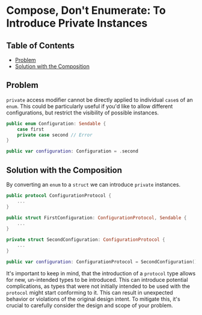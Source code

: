 # Compose, Don't Enumerate: To Introduce Private Instances

## Table of Contents

- [Problem](#problem)
- [Solution with the Composition](#solution-with-the-composition)

## Problem

`private` access modifier cannot be directly applied to individual `case`s of an `enum`. This could be particularly useful if you'd like to allow different configurations, but restrict the visibility of possible instances.

```swift
public enum Configuration: Sendable {
    case first
    private case second // Error
}

public var configuration: Configuration = .second
```

## Solution with the Composition

By converting an `enum` to a `struct` we can introduce `private` instances.

```swift
public protocol ConfigurationProtocol {
    ...
}

public struct FirstConfiguration: ConfigurationProtocol, Sendable {
    ...
}

private struct SecondConfiguration: ConfigurationProtocol {
    ...
}

public var configuration: ConfigurationProtocol = SecondConfiguration()

```

It's important to keep in mind, that the introduction of a `protocol` type allows for new, un-intended types to be introduced. This can introduce potential complications, as types that were not initially intended to be used with the `protocol` might start conforming to it. This can result in unexpected behavior or violations of the original design intent. To mitigate this, it's crucial to carefully consider the design and scope of your problem.
